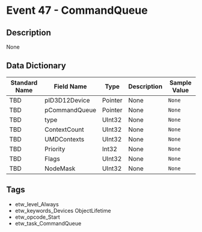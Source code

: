 # Event 47 - CommandQueue

## Description
None

## Data Dictionary
|Standard Name|Field Name|Type|Description|Sample Value|
|---|---|---|---|---|
|TBD|pID3D12Device|Pointer|None|`None`|
|TBD|pCommandQueue|Pointer|None|`None`|
|TBD|type|UInt32|None|`None`|
|TBD|ContextCount|UInt32|None|`None`|
|TBD|UMDContexts|UInt32|None|`None`|
|TBD|Priority|Int32|None|`None`|
|TBD|Flags|UInt32|None|`None`|
|TBD|NodeMask|UInt32|None|`None`|

## Tags
* etw_level_Always
* etw_keywords_Devices ObjectLifetime
* etw_opcode_Start
* etw_task_CommandQueue